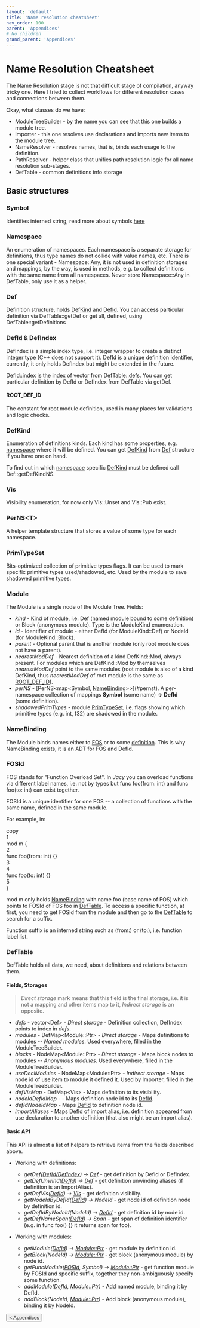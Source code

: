 ```yaml
---
layout: 'default'
title: 'Name resolution cheatsheet'
nav_order: 100
parent: 'Appendices'
# No children
grand_parent: 'Appendices'
---
```


# Name Resolution Cheatsheet

The Name Resolution stage is not that difficult stage of compilation, anyway tricky one.
Here I tried to collect workflows for different resolution cases and connections between them.

Okay, what classes do we have:

- <span class="inline-code highlight-jc hljs">ModuleTreeBuilder</span> - by the name you can see that this one builds a module tree.
- <span class="inline-code highlight-jc hljs">Importer</span> - this one resolves <span class="inline-code highlight-jc hljs"><span class="hljs-keyword">use</span></span> declarations and imports new items to the module tree.
- <span class="inline-code highlight-jc hljs">NameResolver</span> - resolves names, that is, binds each usage to the definition.
- <span class="inline-code highlight-jc hljs">PathResolver</span> - helper class that unifies path resolution logic for all name resolution sub-stages.
- <span class="inline-code highlight-jc hljs">DefTable</span> - common definitions info storage

## Basic structures

### <span class="inline-code highlight-jc hljs">Symbol</span>

Identifies interned string, read more about symbols [here](../code-docs/interning.md)

### <span class="inline-code highlight-jc hljs">Namespace</span>

An enumeration of namespaces. Each namespace is a separate storage for definitions, thus type names do not collide with value names, etc.
There is one special variant - <span class="inline-code highlight-jc hljs">Namespace::Any</span>, it is not used in definition storages and mappings, by the way, is used in methods, e.g. to collect definitions with the same name from all namespaces. Never store <span class="inline-code highlight-jc hljs">Namespace::Any</span> in <span class="inline-code highlight-jc hljs">DefTable</span>, only use it as a helper.

### <span class="inline-code highlight-jc hljs">Def</span>

Definition structure, holds [<span class="inline-code highlight-jc hljs">DefKind</span>](#defkind) and [<span class="inline-code highlight-jc hljs">DefId</span>](#defid-and-defindex). You can access particular definition via <span class="inline-code highlight-jc hljs">DefTable::getDef</span> or get all, defined, using <span class="inline-code highlight-jc hljs">DefTable::getDefinitions</span>

### <span class="inline-code highlight-jc hljs">DefId</span> & <span class="inline-code highlight-jc hljs">DefIndex</span>

<span class="inline-code highlight-jc hljs">DefIndex</span> is a simple index type, i.e. integer wrapper to create a distinct integer type (C++ does not support it).
<span class="inline-code highlight-jc hljs">DefId</span> is a unique definition identifier, currently, it only holds <span class="inline-code highlight-jc hljs">DefIndex</span> but might be extended in the future.

<span class="inline-code highlight-jc hljs">DefId::index</span> is the index of vector from <span class="inline-code highlight-jc hljs">DefTable::defs</span>. You can get particular definition by <span class="inline-code highlight-jc hljs">DefId</span> or <span class="inline-code highlight-jc hljs">DefIndex</span> from <span class="inline-code highlight-jc hljs">DefTable</span> via <span class="inline-code highlight-jc hljs">getDef</span>.

#### <span class="inline-code highlight-jc hljs">ROOT_DEF_ID</span>

The constant for root module definition, used in many places for validations and logic checks.

### <span class="inline-code highlight-jc hljs">DefKind</span>

Enumeration of definitions kinds. Each kind has some properties, e.g. [namespace](#namespace) where it will be defined.
You can get [<span class="inline-code highlight-jc hljs">DefKind</span>](#defkind) from [<span class="inline-code highlight-jc hljs">Def</span>](#def) structure if you have one on hand.

To find out in which [namespace](#namespace) specific [<span class="inline-code highlight-jc hljs">DefKind</span>](#defkind) must be defined call <span class="inline-code highlight-jc hljs">Def::getDefKindNS</span>.

### <span class="inline-code highlight-jc hljs">Vis</span>

Visibility enumeration, for now only <span class="inline-code highlight-jc hljs">Vis::Unset</span> and <span class="inline-code highlight-jc hljs">Vis::Pub</span> exist.

### <span class="inline-code highlight-jc hljs">PerNS&lt;T&gt;</span>

A helper template structure that stores a value of some type for each namespace.

### <span class="inline-code highlight-jc hljs">PrimTypeSet</span>

Bits-optimized collection of primitive types flags. It can be used to mark specific primitive types used/shadowed, etc.
Used by the module to save shadowed primitive types.

### <span class="inline-code highlight-jc hljs">Module</span>

The <span class="inline-code highlight-jc hljs">Module</span> is a single node of the Module Tree.
Fields:

- _kind_  - Kind of module, i.e. <span class="inline-code highlight-jc hljs">Def</span> (named module bound to some definition) or <span class="inline-code highlight-jc hljs">Block</span> (anonymous module). Type is the <span class="inline-code highlight-jc hljs">ModuleKind</span> enumeration.
- _id_ - Identifier of module - either <span class="inline-code highlight-jc hljs">DefId</span> (for <span class="inline-code highlight-jc hljs">ModuleKind::Def</span>) or <span class="inline-code highlight-jc hljs">NodeId</span> (for <span class="inline-code highlight-jc hljs">ModuleKind::Block</span>).
- _parent_ - Optional parent that is another module (only root module does not have a parent).
- _nearestModDef_ - Nearest definition of a kind <span class="inline-code highlight-jc hljs">DefKind::Mod</span>, always present. For modules which are <span class="inline-code highlight-jc hljs">DefKind::Mod</span> by themselves _nearestModDef_ point to the same modules (root module is also of a kind <span class="inline-code highlight-jc hljs">DefKind</span>, thus _nearestModDef_ of root module is the same as [<span class="inline-code highlight-jc hljs">ROOT_DEF_ID</span>](#root_def_id)).
- _perNS_ - [PerNS<map<Symbol, [NameBinding](#namebinding)>>](#pernst). A per-namespace collection of mappings __Symbol__ (some name) __->__ __DefId__ (some definition).
- _shadowedPrimTypes_ - module [<span class="inline-code highlight-jc hljs">PrimTypeSet</span>](#primtypeset), i.e. flags showing which primitive types (e.g. <span class="inline-code highlight-jc hljs"><span class="hljs-type">int</span></span>, <span class="inline-code highlight-jc hljs"><span class="hljs-type">f32</span></span>) are shadowed in the module.

### <span class="inline-code highlight-jc hljs">NameBinding</span>

The <span class="inline-code highlight-jc hljs">Module</span> binds names either to [<span class="inline-code highlight-jc hljs">FOS</span>](#fosid) or to some [definition](#defid-and-defindex).
This is why <span class="inline-code highlight-jc hljs">NameBinding</span> exists, it is an ADT for <span class="inline-code highlight-jc hljs">FOS</span> and <span class="inline-code highlight-jc hljs">DefId</span>.

### <span class="inline-code highlight-jc hljs">FOSId</span>

FOS stands for "Function Overload Set". In _Jacy_ you can overload functions via different label names, i.e. not by types but <span class="inline-code highlight-jc hljs"><span class="hljs-keyword">func</span> <span class="hljs-title function_">foo</span>(from: <span class="hljs-type">int</span>)</span> and <span class="inline-code highlight-jc hljs"><span class="hljs-keyword">func</span> <span class="hljs-title function_">foo</span>(to: <span class="hljs-type">int</span>)</span> can exist together.

<span class="inline-code highlight-jc hljs">FOSId</span> is a unique identifier for one FOS -- a collection of functions with the same name, defined in the same module.

For example, in:

<div class="code-fence">
            <div class="copy">copy</div>
            <div class="code line-numbers highlight-jc hljs">
                <div class="line-num" data-line-num="1">1</div><div class="line"><span class="hljs-keyword">mod</span> <span class="hljs-title class_">m</span> {</div><div class="line-num" data-line-num="2">2</div><div class="line">    <span class="hljs-keyword">func</span> <span class="hljs-title function_">foo</span>(from: <span class="hljs-type">int</span>) {}</div><div class="line-num" data-line-num="3">3</div><div class="line"></div><div class="line-num" data-line-num="4">4</div><div class="line">    <span class="hljs-keyword">func</span> <span class="hljs-title function_">foo</span>(to: <span class="hljs-type">int</span>) {}</div><div class="line-num" data-line-num="5">5</div><div class="line">}</div>
            </div>
        </div>

<span class="inline-code highlight-jc hljs"><span class="hljs-keyword">mod</span> <span class="hljs-title class_">m</span></span> only holds [<span class="inline-code highlight-jc hljs">NameBinding</span>](#namebinding) with name <span class="inline-code highlight-jc hljs">foo</span> (base name of FOS) which points to <span class="inline-code highlight-jc hljs">FOSId</span> of FOS <span class="inline-code highlight-jc hljs">foo</span> in [<span class="inline-code highlight-jc hljs">DefTable</span>](#deftable).
To access a specific function, at first, you need to get <span class="inline-code highlight-jc hljs">FOSId</span> from the module and then go to the [<span class="inline-code highlight-jc hljs">DefTable</span>](#deftable) to search for a suffix.

Function suffix is an interned string such as <span class="inline-code highlight-jc hljs">(from:)</span> or <span class="inline-code highlight-jc hljs">(to:)</span>, i.e. function label list.

### <span class="inline-code highlight-jc hljs">DefTable</span>

<span class="inline-code highlight-jc hljs">DefTable</span> holds all data, we need, about definitions and relations between them.

#### Fields, Storages

> _Direct storage_ mark means that this field is the final storage, i.e. it is not a mapping and other items map to it, _Indirect storage_ is an opposite.

- _defs_ - <span class="inline-code highlight-jc hljs">vector&lt;Def&gt;</span> - _Direct storage_ - Definition collection, <span class="inline-code highlight-jc hljs">DefIndex</span> points to index in _defs_.
- _modules_ - <span class="inline-code highlight-jc hljs">DefMap&lt;Module::Ptr&gt;</span> - _Direct storage_ - Maps definitions to modules -- _Named modules_. Used everywhere, filled in the <span class="inline-code highlight-jc hljs">ModuleTreeBuilder</span>.
- _blocks_ - <span class="inline-code highlight-jc hljs">NodeMap&lt;Module::Ptr&gt;</span> - _Direct storage_ - Maps block nodes to modules -- _Anonymous modules_. Used everywhere, filled in the <span class="inline-code highlight-jc hljs">ModuleTreeBuilder</span>.
- _useDeclModules_ - <span class="inline-code highlight-jc hljs">NodeMap&lt;Module::Ptr&gt;</span> - _Indirect storage_ - Maps node id of <span class="inline-code highlight-jc hljs"><span class="hljs-keyword">use</span></span> item to module it defined it. Used by <span class="inline-code highlight-jc hljs">Importer</span>, filled in the <span class="inline-code highlight-jc hljs">ModuleTreeBuilder</span>.
- _defVisMap_ - <span class="inline-code highlight-jc hljs">DefMap&lt;Vis&gt;</span> - Maps definition to its visibility.
- _nodeIdDefIdMap_ -  - Maps definition node id to its [<span class="inline-code highlight-jc hljs">DefId</span>](#defid-and-defindex).
- _defIdNodeIdMap_ - Maps [<span class="inline-code highlight-jc hljs">DefId</span>](#defid-and-defindex) to definition node id.
- _importAliases_ - Maps [<span class="inline-code highlight-jc hljs">DefId</span>](#defid-and-defindex) of import alias, i.e. definition appeared from <span class="inline-code highlight-jc hljs"><span class="hljs-keyword">use</span></span> declaration to another definition (that also might be an import alias).

#### Basic API

This API is almost a list of helpers to retrieve items from the fields described above.

- Working with definitions:
  - _getDef([DefId/DefIndex](#defid-and-defindex)) -> [Def](#def)_ - get definition by <span class="inline-code highlight-jc hljs">DefId</span> or <span class="inline-code highlight-jc hljs">DefIndex</span>.
  - _getDefUnwind([DefId](#defid-and-defindex)) -> [Def](#def)_ - get definition unwinding aliases (if definition is an <span class="inline-code highlight-jc hljs">ImportAlias</span>).
  - _getDefVis([DefId](#defid-and-defindex)) -> [Vis](#vis)_ - get definition visibility.
  - _getNodeIdByDefId([DefId](#defid-and-defindex)) -> NodeId_ - get node id of definition node by definition id.
  - _getDefIdByNodeId(NodeId) -> [DefId](#defid-and-defindex)_ - get definition id by node id.
  - _getDefNameSpan([DefId](#defid-and-defindex)) -> Span_ - get span of definition identifier (e.g. in <span class="inline-code highlight-jc hljs"><span class="hljs-keyword">func</span> <span class="hljs-title function_">foo</span>() {}</span> it returns span for <span class="inline-code highlight-jc hljs">foo</span>).

- Working with modules:
  - _getModule([DefId](#defid-and-defindex)) -> [Module::Ptr](#module)_ - get module by definition id.
  - _getBlock(NodeId) -> [Module::Ptr](#module)_ - get block (anonymous module) by node id.
  - _getFuncModule([FOSId](#fosid), Symbol) -> [Module::Ptr](#module)_ - get function module by <span class="inline-code highlight-jc hljs">FOSId</span> and specific suffix, together they non-ambiguously specify some function.
  - _addModule([DefId](#defid-and-defindex), [Module::Ptr](#module))_ - Add named module, binding it by <span class="inline-code highlight-jc hljs">DefId</span>.
  - _addBlock(NodeId, [Module::Ptr](#module))_ - Add block (anonymous module), binding it by NodeId.
<div class="nav-btn-block">
    <button class="nav-btn left">
    <a class="link" href="/Jacy-Dev-Book/appendices/cheatsheets/index.html">< Appendices</a>
</button>

    
</div>
